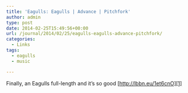 ```yaml
---
title: 'Eagulls: Eagulls | Advance | Pitchfork'
author: admin
type: post
date: 2014-02-25T15:49:56+00:00
url: /journal/2014/02/25/eagulls-eagulls-advance-pitchfork/
categories:
  - Links
tags:
  - eagulls
  - music

---
```

Finally, an Eagulls full-length and it&#8217;s so good [http://lbbn.eu/1et6cnO][1]

 [1]: http://pitchfork.com/advance/359-eagulls/